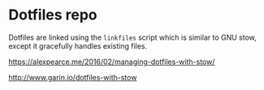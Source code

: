 # Dotfiles repo

Dotfiles are linked using the `linkfiles` script which is similar to GNU stow, except it gracefully handles existing files.

https://alexpearce.me/2016/02/managing-dotfiles-with-stow/

http://www.garin.io/dotfiles-with-stow
